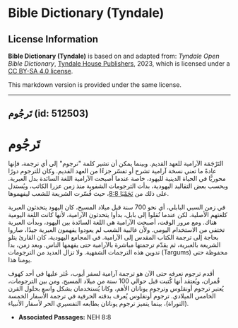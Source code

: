 # Bible Dictionary (Tyndale)

## License Information

**Bible Dictionary (Tyndale)** is based on and adapted from: _Tyndale Open Bible Dictionary_, [Tyndale House Publishers](https://tyndaleopenresources.com/), 2023, which is licensed under a [CC BY-SA 4.0 license](https://creativecommons.org/licenses/by-sa/4.0/legalcode.en).

This markdown version is provided under the same license.



--------------------------------

## تَرجُوم (id: 512503)

تَرجُوم
=======

التَرْجَمَة الآرامية للعهد القديم. وبينما يمكن أن تشير كلمة "ترجوم" إلى أي ترجمة، فإنها عادةً ما تعني نسخة آرامية تشرح أو تفسّر جزءًا من العهد القديم. وكان للترجوم دورًا محوريًّا في الحياة الدينية لليهود، خاصة عندما أصبحت الآرامية اللغة السائدة بدل العبرية. وبحسب بعض التقاليد اليهودية، بدأت الترجومات الشفوية منذ زمن عزرا الكاتب، ويُستدل على ذلك من [نَحَمْيَا 8:8](https://ref.ly/Neh8:8)، حيث فُسّرت الشريعة للشعب ليفهموها.

في زمن السبي البابلي، أي نحو 700 سنة قبل ميلاد المسيح، كان اليهود يتحدثون العبرية كلغتهم الأصلية. لكن عندما نُقلوا إلى بابل، بدأوا يتحدثون الآرامية، لأنها كانت اللغة اليومية هناك. ومع مرور الوقت، أصبحت الآرامية هي اللغة السائدة بين اليهود، وبدأت العبرية تختفي من الاستخدام اليومي. ولأن غالبية الشعب لم يعودوا يفهمون العبرية جيدًا، صاروا بحاجة إلى ترجمة الكتاب المقدس إلى الآرامية. في المجامع اليهودية، كان القارئ يتلو الشريعة بالعبرية، ثم يقدّم ترجمتها مباشرة بالآرامية حتى يفهمها الناس. وبعد زمن، بدأ تدوين هذه الترجمات الشفهية. ولا تزال العديد من الترجومات (Targums) محفوظة حتى يومنا هذا.

أقدم ترجوم نعرفه حتى الآن هو ترجمة آرامية لسفر أيوب، عُثر عليها في أحد كهوف قُمران، ويُعتقد أنها كُتبت قبل حوالي 100 سنة من ميلاد المسيح. ومن بين الترجومات، يُعتبر ترجوم أونقلوس وترجوم يوناتان الأهم، وكانا يُستخدمان بشكل واسع بحلول القرن الخامس الميلادي. ترجوم أونقلوس يُعرف بدقته الحرفية في ترجمة الأسفار الخمسة (التوراة)، بينما يتميز ترجوم يوناتان بطابعه التفسيري الحر لأسفار الأنبياء.

* **Associated Passages:** NEH 8:8

